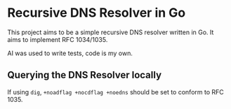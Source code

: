 # Recursive DNS Resolver in Go

This project aims to be a simple recursive DNS resolver written in Go.
It aims to implement RFC 1034/1035.

AI was used to write tests, code is my own.

## Querying the DNS Resolver locally

If using `dig`, `+noadflag +nocdflag +noedns` should be set to conform to RFC 1035.
